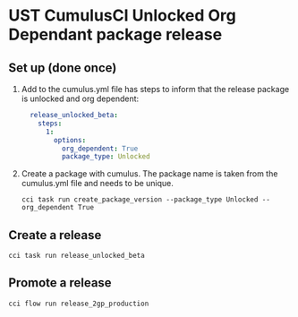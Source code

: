 # UST CumulusCI Unlocked Org Dependant package release

## Set up (done once)

1. Add to the cumulus.yml file has steps to inform that the release package is unlocked and
org dependent:

    ```yaml
      release_unlocked_beta:
        steps:
          1:
            options:
              org_dependent: True
              package_type: Unlocked
    ```

2. Create a package with cumulus. The package name is taken from
the cumulus.yml file and needs to be unique.

    ```
    cci task run create_package_version --package_type Unlocked --org_dependent True
    ```

## Create a release

```
cci task run release_unlocked_beta
```

## Promote a release

```
cci flow run release_2gp_production
```

